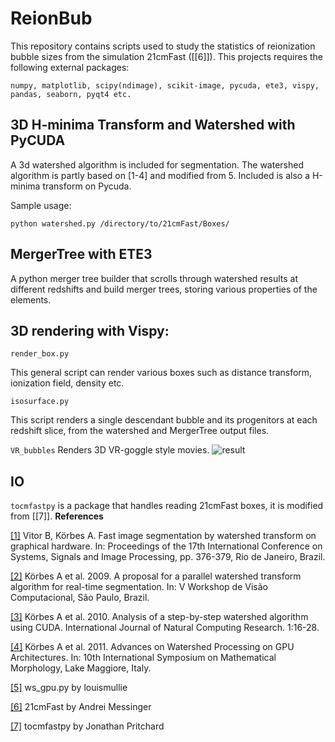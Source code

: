 # ReionBub
This repository contains scripts used to study the statistics of reionization bubble sizes from the simulation 21cmFast ([[6]]). 
This projects requires the following external packages:

```
numpy, matplotlib, scipy(ndimage), scikit-image, pycuda, ete3, vispy, pandas, seaborn, pyqt4 etc.
```
## 3D H-minima Transform and Watershed with PyCUDA
A 3d watershed algorithm is included for segmentation. The watershed algorithm is partly based on [1-4] and modified from 5. Included is also a H-minima transform on Pycuda.

Sample usage:
```
python watershed.py /directory/to/21cmFast/Boxes/
```

## MergerTree with ETE3
A python merger tree builder that scrolls through watershed results at different redshifts and build merger trees, storing various properties of the elements. 

## 3D rendering with Vispy:
```
render_box.py
```
This general script can render various boxes such as distance transform, ionization field, density etc. 
```
isosurface.py 
```
This script renders a single descendant bubble and its progenitors at each redshift slice, from the watershed and MergerTree output files. 

```VR_bubbles```
Renders 3D VR-goggle style movies. 
![result](animation.gif)

## IO
```tocmfastpy```  is a package that handles reading 21cmFast boxes, it is modified from [[7]]. 
**References**

[[1]](http://www.fem.unicamp.br/~labaki/Academic/cilamce2009/1820-1136-1-RV.pdf) Vitor B, Körbes A. Fast image segmentation by watershed transform on graphical hardware. In: Proceedings of the 17th International Conference on Systems, Signals and Image Processing, pp. 376-379, Rio de Janeiro, Brazil.

[[2]](http://www.lbd.dcc.ufmg.br/colecoes/wvc/2009/0012.pdf) Körbes A et al. 2009. A proposal for a parallel watershed transform algorithm for real-time segmentation. In: V Workshop de Visão Computacional, São Paulo, Brazil.

[[3]](http://parati.dca.fee.unicamp.br/media/Attachments/courseIA366F2S2010/aula10/ijncr.pdf) Körbes A et al. 2010. Analysis of a step-by-step watershed algorithm using CUDA. International Journal of Natural Computing Research. 1:16-28.

[[4]](http://parati.dca.fee.unicamp.br/media/Attachments/courseIA366F2S2010/aula10/ijncr.pdf) Körbes A et al. 2011. Advances on Watershed Processing on GPU Architectures. In: 10th International Symposium on Mathematical Morphology, Lake Maggiore, Italy.

[[5]](https://github.com/louismullie/watershed-cuda/blob/master/ws_gpu.py) ws_gpu.py by louismullie

[[6]](https://github.com/andreimesinger/21cmFAST) 21cmFast by Andrei Messinger

[[7]](https://github.com/pritchardjr/tocmfastpy) tocmfastpy by Jonathan Pritchard
